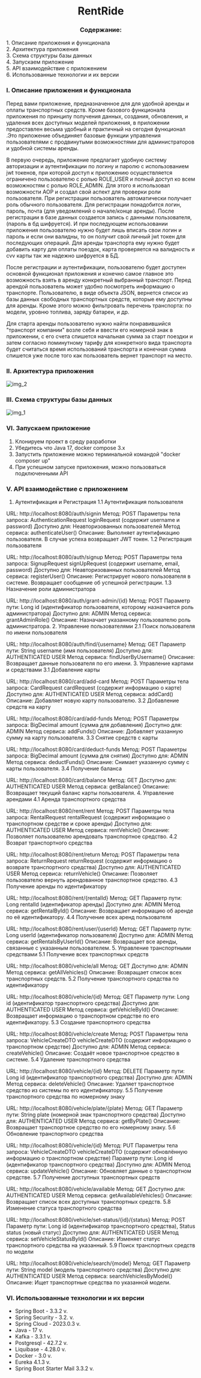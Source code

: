 <h1 align="center">RentRide</h1>
<h3 align="center">Содержание:</h3>
1. Описание приложения и функционала<br/>
2. Архитектура приложения<br/>
3. Схема структуры базы данных<br/>
4. Запускаем приложение<br/>
5. API взаимодействие с приложением<br/>
6. Использованные технологии и их версии<br/>


### I. Описание приложения и функционала
Перед вами приложение, предназначенное для для удобной аренды и оплаты транспортных средств.
Кроме базового функционала приложения по принципу получения данных, создания, обновления,
и удаления всех доступных моделей приложения, в приложении предоставлен весьма удобный и практичный на сегодня функционал
.Это приложение объединяет базовые функции управления пользователями с продвинутыми возможностями для администраторов и удобной системы аренды.

В первую очередь, приложение предлагает удобную систему авторизации и аутентификации по логину и паролю с использованием jwt токенов, 
при которой доступ к приложению осуществляется ограничено пользователю с ролью ROLE_USER и полный доступ ко всем возможностям с ролью ROLE_ADMIN. Для этого я использовал возможности AOP и создал свой аспект для проверки роли пользователя.
При регистрации пользователь автоматически получает роль обычного пользователя.
Для регистрации понадобится логин, пароль, почта (для уведомлений о начале/конце аренды).
После регистрации в базе данных создается запись с данными пользователя, (пароль в бд шифруется).
И при последующем использовании приложения пользователю нужно будет лишь вписать свои логин 
и пароль и если они валидны, то он получит свой личный jwt токен для последующих операций.
Для аренды транспорта ему нужно будет добавить карту для оплаты поездок, карта проверяется на валидность и cvv карты так же надежно шифруется в БД.

После регистрации и аутентификации, пользователю будет доступен основной функционал приложения и
конечно самое главное это возможность взять в аренду конкретный выбранный транспорт. 
Перед арендой пользователь может удобно посмотреть информацию о транспорте. Пользователю, в виде объекта JSON, вернется список из базы данных свободных транспортных средств, которые ему доступны для аренды. 
Кроме этого можно фильтровать перечень транспорта: по модели, уровню топлива, заряду батареи, и др.

Для старта аренды пользователю нужно найти понравившийся "транспорт компании" возле себя и ввести его номерной знак в приложении, с его счета спишется начальная сумма за старт поездки и затем согласно поминутному тарифу для конкретного вида транспорта будет считаться время использований транспорта и конечная сумма спишется уже после того как пользователь вернет транспорт на место.





### II. Архитектура приложения
![img_2](https://github.com/user-attachments/assets/d9d9711e-cae0-4d22-aeae-0df08630c58f)




###  III. Схема структуры базы данных
![img_1](https://github.com/user-attachments/assets/cd34d217-b335-4053-81dd-341754053701)


###  VI. Запускаем приложение
1. Клонируем проект в среду разработки
2. Убедитесь что Java 17, docker compose 3.x
3. Запустить приложение можно терминальной командой "docker composer up"
4. При успешном запуске приложения, можно пользоваться подключенными API


### V. API взаимодействие с приложением

1. Аутентификация и Регистрация
1.1 Аутентификация пользователя

URL: http://localhost:8080/auth/signin
Метод: POST
Параметры тела запроса: AuthenticationRequest loginRequest (содержит username и password)
Доступно для: Неавторизованных пользователей
Метод сервиса: authenticateUser()
Описание: Выполняет аутентификацию пользователя. В случае успеха возвращает JWT токен.
1.2 Регистрация пользователя

URL: http://localhost:8080/auth/signup
Метод: POST
Параметры тела запроса: SignupRequest signUpRequest (содержит username, email, password)
Доступно для: Неавторизованных пользователей
Метод сервиса: registerUser()
Описание: Регистрирует нового пользователя в системе. Возвращает сообщение об успешной регистрации.
1.3 Назначение роли администратора

URL: http://localhost:8080/auth/grant-admin/{id}
Метод: POST
Параметр пути: Long id (идентификатор пользователя, которому назначается роль администратора)
Доступно для: ADMIN
Метод сервиса: grantAdminRole()
Описание: Назначает указанному пользователю роль администратора.
2. Управление пользователями
2.1 Поиск пользователя по имени пользователя

URL: http://localhost:8080/auth/find/{username}
Метод: GET
Параметр пути: String username (имя пользователя)
Доступно для: AUTHENTICATED USER
Метод сервиса: findUserByUsername()
Описание: Возвращает данные пользователя по его имени.
3. Управление картами и средствами
3.1 Добавление карты

URL: http://localhost:8080/card/add-card
Метод: POST
Параметры тела запроса: CardRequest cardRequest (содержит информацию о карте)
Доступно для: AUTHENTICATED USER
Метод сервиса: addCard()
Описание: Добавляет новую карту пользователю.
3.2 Добавление средств на карту

URL: http://localhost:8080/card/add-funds
Метод: POST
Параметры запроса: BigDecimal amount (сумма для добавления)
Доступно для: ADMIN
Метод сервиса: addFunds()
Описание: Добавляет указанную сумму на карту пользователя.
3.3 Снятие средств с карты

URL: http://localhost:8080/card/deduct-funds
Метод: POST
Параметры запроса: BigDecimal amount (сумма для снятия)
Доступно для: ADMIN
Метод сервиса: deductFunds()
Описание: Снимает указанную сумму с карты пользователя.
3.4 Получение баланса

URL: http://localhost:8080/card/balance
Метод: GET
Доступно для: AUTHENTICATED USER
Метод сервиса: getBalance()
Описание: Возвращает текущий баланс карты пользователя.
4. Управление арендами
4.1 Аренда транспортного средства

URL: http://localhost:8080/rent/rent
Метод: POST
Параметры тела запроса: RentalRequest rentalRequest (содержит информацию о транспортном средстве и сроке аренды)
Доступно для: AUTHENTICATED USER
Метод сервиса: rentVehicle()
Описание: Позволяет пользователю арендовать транспортное средство.
4.2 Возврат транспортного средства

URL: http://localhost:8080/rent/return
Метод: POST
Параметры тела запроса: ReturnRequest returnRequest (содержит информацию о возврате транспортного средства)
Доступно для: AUTHENTICATED USER
Метод сервиса: returnVehicle()
Описание: Позволяет пользователю вернуть арендованное транспортное средство.
4.3 Получение аренды по идентификатору

URL: http://localhost:8080/rent/{rentalId}
Метод: GET
Параметр пути: Long rentalId (идентификатор аренды)
Доступно для: ADMIN
Метод сервиса: getRentalById()
Описание: Возвращает информацию об аренде по её идентификатору.
4.4 Получение всех аренд пользователя

URL: http://localhost:8080/rent/user/{userId}
Метод: GET
Параметр пути: Long userId (идентификатор пользователя)
Доступно для: ADMIN
Метод сервиса: getRentalsByUserId()
Описание: Возвращает все аренды, связанные с указанным пользователем.
5. Управление транспортными средствами
5.1 Получение всех транспортных средств

URL: http://localhost:8080/vehicle/all
Метод: GET
Доступно для: ADMIN
Метод сервиса: getAllVehicles()
Описание: Возвращает список всех транспортных средств.
5.2 Получение транспортного средства по идентификатору

URL: http://localhost:8080/vehicle/{id}
Метод: GET
Параметр пути: Long id (идентификатор транспортного средства)
Доступно для: AUTHENTICATED USER
Метод сервиса: getVehicleById()
Описание: Возвращает информацию о транспортном средстве по его идентификатору.
5.3 Создание транспортного средства

URL: http://localhost:8080/vehicle/create
Метод: POST
Параметры тела запроса: VehicleCreateDTO vehicleCreateDTO (содержит информацию о транспортном средстве)
Доступно для: ADMIN
Метод сервиса: createVehicle()
Описание: Создаёт новое транспортное средство в системе.
5.4 Удаление транспортного средства

URL: http://localhost:8080/vehicle/{id}
Метод: DELETE
Параметр пути: Long id (идентификатор транспортного средства)
Доступно для: ADMIN
Метод сервиса: deleteVehicle()
Описание: Удаляет транспортное средство из системы по его идентификатору.
5.5 Получение транспортного средства по номерному знаку

URL: http://localhost:8080/vehicle/plate/{plate}
Метод: GET
Параметр пути: String plate (номерной знак транспортного средства)
Доступно для: AUTHENTICATED USER
Метод сервиса: getByPlate()
Описание: Возвращает транспортное средство по его номерному знаку.
5.6 Обновление транспортного средства

URL: http://localhost:8080/vehicle/{id}
Метод: PUT
Параметры тела запроса: VehicleCreateDTO vehicleCreateDTO (содержит обновлённую информацию о транспортном средстве)
Параметр пути: Long id (идентификатор транспортного средства)
Доступно для: ADMIN
Метод сервиса: updateVehicle()
Описание: Обновляет данные о транспортном средстве.
5.7 Получение доступных транспортных средств

URL: http://localhost:8080/vehicle/available
Метод: GET
Доступно для: AUTHENTICATED USER
Метод сервиса: getAvailableVehicles()
Описание: Возвращает список всех доступных транспортных средств.
5.8 Изменение статуса транспортного средства

URL: http://localhost:8080/vehicle/set-status/{id}/{status}
Метод: POST
Параметр пути: Long id (идентификатор транспортного средства), Status status (новый статус)
Доступно для: AUTHENTICATED USER
Метод сервиса: setVehicleStatusById()
Описание: Изменяет статус транспортного средства на указанный.
5.9 Поиск транспортных средств по модели

URL: http://localhost:8080/vehicle/search/{model}
Метод: GET
Параметр пути: String model (модель транспортного средства)
Доступно для: AUTHENTICATED USER
Метод сервиса: searchVehiclesByModel()
Описание: Ищет транспортные средства по указанной модели.

### VI. Использованные технологии и их версии

* Spring Boot - 3.3.2 v.
* Spring Security - 3.2. v.
* Spring Cloud - 2023.0.3 v.
* Java - 17 v.
* Kafka - 3.3.1 v.
* Postgresql - 42.7.2 v.
* Liquibase - 4.28.0 v.
* Docker - 3.0 v.
* Eureka 4.1.3 v.
* Spring Boot Starter Mail 3.3.2 v.
